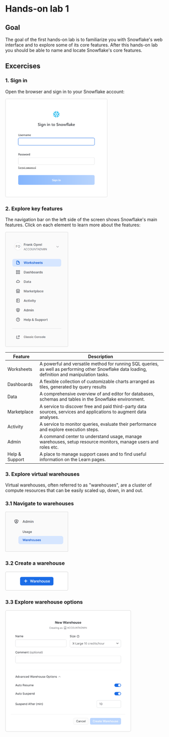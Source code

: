 # Hands-on lab 1

## Goal
The goal of the first hands-on lab is to familiarize you with Snowflake's web interface and to explore some of its core features. After this hands-on lab you should be able to name and locate Snowflake's core features.

## Excercises

### 1. Sign in
Open the browser and sign in to your Snowflake account:

<img src="https://raw.githubusercontent.com/foprel/snowflake-101-training/main/images/sign-in.png?token=GHSAT0AAAAAABVAE32AR7A5FMF33NHVM2YGYWP373A" width="325">

### 2. Explore key features
The navigation bar on the left side of the screen shows Snowflake's main features. Click on each element to learn more about the features:

<img src="https://raw.githubusercontent.com/foprel/snowflake-101-training/main/images/explore-features.png?token=GHSAT0AAAAAABVAE32BIKOW3H3DGNQDMCTGYWP4HMQ" width="200">

| Feature        	| Description                                                                                                                                     	|
|----------------	|-------------------------------------------------------------------------------------------------------------------------------------------------	|
| Worksheets     	| A powerful and versatile method for running SQL queries, as well as performing other Snowflake data loading, definition and manipulation tasks. 	|
| Dashboards     	| A flexible collection of customizable charts arranged as tiles, generated by query results                                                      	|
| Data           	| A comprehensive overview of and editor for databases, schemas and tables in the Snowflake environment.                                          	|
| Marketplace    	| A service to discover free and paid third-party data sources, services and applications to augment data analyses.                               	|
| Activity       	| A service to monitor queries, evaluate their performance and explore execution steps.                                                           	|
| Admin          	| A command center to understand usage, manage warehouses, setup resource monitors, manage users and roles etc.                                   	|
| Help & Support 	| A place to manage support cases and to find useful information on the Learn pages.                                                              	|

### 3. Explore virtual warehouses
Virtual warehouses, often referred to as "warehouses", are a cluster of compute resources that can be easily scaled up, down, in and out.

### 3.1 Navigate to warehouses

<img src="https://raw.githubusercontent.com/foprel/snowflake-101-training/main/images/warehouses-nav.png?token=GHSAT0AAAAAABVAE32A4HUTLPFKYEYQEQG6YWP5FWQ" width="200">

### 3.2 Create a warehouse

<img src="https://raw.githubusercontent.com/foprel/snowflake-101-training/main/images/warehouses-create.png?token=GHSAT0AAAAAABVAE32BQ5BWKZIE2EAPLJLYYWP5GSA" width="200">


### 3.3 Explore warehouse options

<img src="https://raw.githubusercontent.com/foprel/snowflake-101-training/main/images/warehouses-options.png?token=GHSAT0AAAAAABVAE32BU5G2DZGEE6TGGZXGYWP5ENQ" width="400">






